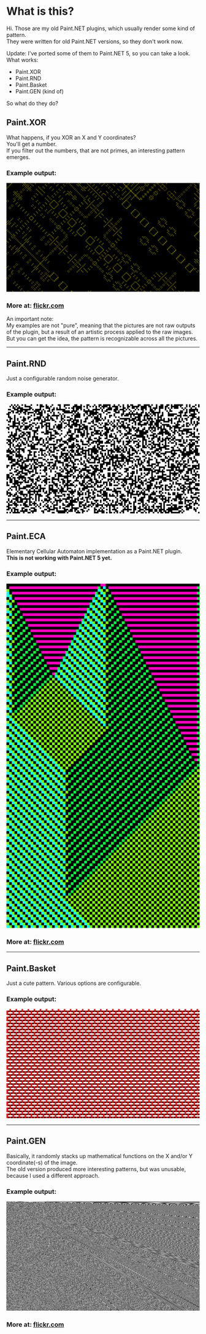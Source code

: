 # What is this?
Hi. Those are my old Paint.NET plugins, which usually render some kind of pattern.  
They were written for old Paint.NET versions, so they don't work now.  

Update: I've ported some of them to Paint.NET 5, so you can take a look.  
What works:
 - Paint.XOR
 - Paint.RND
 - Paint.Basket
 - Paint.GEN (kind of)

So what do they do?

## Paint.XOR
What happens, if you XOR an X and Y coordinates?  
You'll get a number.  
If you filter out the numbers, that are not primes, an interesting pattern emerges.
### Example output:
![Paint.XOR Image](.examples/XOR_What_Are_You_Doing_0x0.png)
### More at: [flickr.com](https://flic.kr/s/aHBqjCqGVB)  
An important note:  
My examples are not "pure", meaning that the pictures are not raw outputs of the plugin, but a result of an artistic process applied to the raw images.  
But you can get the idea, the pattern is recognizable across all the pictures.

---------------------------------------

## Paint.RND
Just a configurable random noise generator.
### Example output:
![Paint.RND Image](.examples/15px_noise_FullHD.png)

---------------------------------------

## Paint.ECA
Elementary Cellular Automaton implementation as a Paint.NET plugin.  
__This is not working with Paint.NET 5 yet.__
### Example output:
![Paint.ECA Image](.examples/ECA_What_Are_You_Doing_0x0.png)
### More at: [flickr.com](https://flic.kr/s/aHBqjCqMcp)

---------------------------------------

## Paint.Basket 
Just a cute pattern. Various options are configurable.

### Example output:
![Paint.Basket Image](.examples/Basket_What_Are_You_Doing_Example.png)

---------------------------------------

## Paint.GEN
Basically, it randomly stacks up mathematical functions on the X and/or Y coordinate(-s) of the image.  
The old version produced more interesting patterns, but was unusable, because I used a different approach.

### Example output:
![Paint.GEN Image](.examples/GEN_What_Are_You_Doing_0x1F.png)
### More at: [flickr.com](https://flic.kr/s/aHBqjCqHx4)